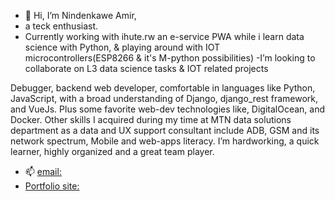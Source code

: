 - 👋 Hi, I’m Nindenkawe Amir,
- a teck enthusiast.
- Currently working with ihute.rw an e-service PWA while i learn data science with Python, & playing around with IOT microcontrollers(ESP8266 & it's M-python possibilities)
-I’m looking to collaborate on L3 data science tasks & IOT related projects


Debugger, backend web developer, comfortable in languages like Python, JavaScript, with a broad understanding of Django, django_rest framework, and VueJs. Plus some favorite web-dev technologies like, DigitalOcean, and Docker. Other skills I acquired during my time at MTN data solutions department as a data and UX support consultant include ADB, GSM and its network spectrum, Mobile and web-apps literacy. I’m hardworking, a quick learner, highly organized and a great team player.
- 📫 [email:](nindenkawe@ihute.rw)
- [Portfolio site:](nindenkawe.rw)
